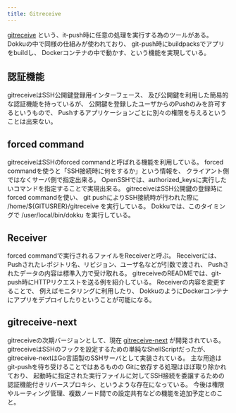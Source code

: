 ```yaml
---
title: Gitreceive
---
```


[gitreceive](https://github.com/progrium/gitreceive)
という、it-push時に任意の処理を実行する為のツールがある。
Dokkuの中で同様の仕組みが使われており、
git-push時にbuildpacksでアプリをbuildし、
Dockerコンテナの中で動かす、という機能を実現している。

## 認証機能
gitreceiveはSSH公開鍵登録用インターフェース、
及び公開鍵を利用した簡易的な認証機能を持っているが、
公開鍵を登録したユーザからのPushのみを許可するというもので、
Pushするアプリケーションごとに別々の権限を与えるということは出来ない。

## forced command
gitreceiveはSSHのforced commandと呼ばれる機能を利用している。
forced commandを使うと「SSH接続時に何をするか」という情報を、
クライアント側ではなくサーバ側で指定出来る。
OpenSSHでは、authorized_keysに実行したいコマンドを指定することで実現出来る。
gitreceiveはSSH公開鍵の登録時にforced commandを使い、
git pushによりSSH接続時が行われた際に
/home/${GITUSRER}/gitreceive を実行している。
Dokkuでは、このタイミングで /user/local/bin/dokku を実行している。

## Receiver
forced commandで実行されるファイルをReceiverと呼ぶ。
Receiverには、Pushされたレポジトリ名、リビジョン、ユーザ名などが引数で渡され、
Pushされたデータの内容は標準入力で受け取れる。
gitreceiveのREADMEでは、git-push時にHTTPリクエストを送る例を紹介している。
Receiverの内容を変更することで、
例えばモニタリングに利用したり、
DokkuのようにDockerコンテナにアプリをデプロイしたりということが可能になる。

## gitreceive-next
gitreceiveの次期バージョンとして、現在
[gitreceive-next](https://github.com/flynn/gitreceive-next)
が開発されている。
gitreceiveはSSHのフックを設定するための単純なShellScriptだったが、
gitreceive-nextはGo言語製のSSHサーバとして実装されている。
主な用途はgit-pushを待ち受けることではあるものの
Gitに依存する処理はほぼ取り除かれており、
起動時に指定された実行ファイルに対してSSH接続を委譲するための認証機能付きリバースプロキシ、というような存在になっている。
今後は権限やルーティング管理、複数ノード間での設定共有などの機能を追加予定とのこと。
